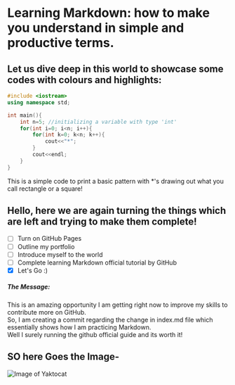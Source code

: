 # Learning Markdown: how to make you understand in simple and productive terms.




## Let us dive deep in this world to showcase some codes with colours and highlights:

``` c++
#include <iostream>
using namespace std;

int main(){
    int n=5; //initializing a variable with type 'int'
    for(int i=0; i<n; i++){
        for(int k=0; k<n; k++){
            cout<<"*";
        }
        cout<<endl;
    }
}
```

This is a simple code to print a basic pattern with *'s drawing out what you call rectangle or a square! 

## Hello, here we are again turning the things which are left and trying to make them complete!
- [ ] Turn on GitHub Pages
- [ ] Outline my portfolio
- [ ] Introduce myself to the world
- [ ] Complete learning Markdown official tutorial by GitHub
- [X] Let's Go :)

##### *The Message*:
This is an amazing opportunity I am getting right now to improve my skills to contribute more on GitHub.  
So, I am creating a commit regarding the change in index.md file which essentially shows how I am practicing Markdown.  
Well I surely running the github official guide and its worth it!


## SO here Goes the Image-
![Image of Yaktocat](https://octodex.github.com/images/yaktocat.png)
